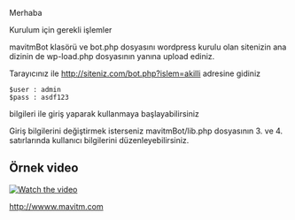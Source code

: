 Merhaba 

Kurulum için gerekli işlemler 

mavitmBot klasörü ve bot.php dosyasını wordpress kurulu olan sitenizin ana dizinin de wp-load.php dosyasının yanına upload ediniz.

Tarayıcınız ile http://siteniz.com/bot.php?islem=akilli adresine gidiniz

    $user : admin
    $pass : asdf123

bilgileri ile giriş yaparak kullanmaya başlayabilirsiniz


Giriş bilgilerini değiştirmek isterseniz mavitmBot/lib.php dosyasının 3. ve 4. satırlarında kullanıcı bilgilerini düzenleyebilirsiniz.


## Örnek video
[![Watch the video](https://img.youtube.com/vi/PflvjjRwo-4/hqdefault.jpg)](https://www.youtube.com/watch?v=PflvjjRwo-4)  






http://wwww.mavitm.com
